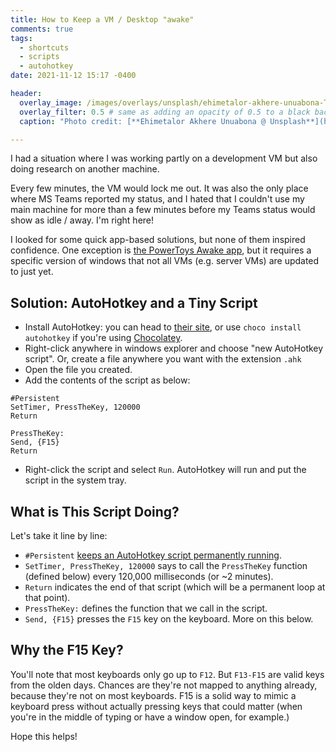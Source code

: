 ```yaml
---
title: How to Keep a VM / Desktop "awake"
comments: true
tags:
  - shortcuts
  - scripts
  - autohotkey
date: 2021-11-12 15:17 -0400

header:
  overlay_image: /images/overlays/unsplash/ehimetalor-akhere-unuabona-TvJk52iLxQA-unsplash.jpg
  overlay_filter: 0.5 # same as adding an opacity of 0.5 to a black background
  caption: "Photo credit: [**Ehimetalor Akhere Unuabona @ Unsplash**](https://unsplash.com/@theeastlondonphotographer?utm_source=unsplash&utm_medium=referral&utm_content=creditCopyText)"

---
```

I had a situation where I was working partly on a development VM but also doing research on another machine.

Every few minutes, the VM would lock me out. It was also the only place where MS Teams reported my status, and I hated that I couldn't use my main machine for more than a few minutes before my Teams status would show as idle / away. I'm right here!

I looked for some quick app-based solutions, but none of them inspired confidence. One exception is [the PowerToys Awake app](https://docs.microsoft.com/en-us/windows/powertoys/awake), but it requires a specific version of windows that not all VMs (e.g. server VMs) are updated to just yet.

## Solution: AutoHotkey and a Tiny Script

* Install AutoHotkey: you can head to [their site](https://www.autohotkey.com/), or use  `choco install autohotkey` if you're using [Chocolatey](https://chocolatey.org/).
* Right-click anywhere in windows explorer and choose "new AutoHotkey script". Or, create a file anywhere you want with the extension `.ahk`
* Open the file you created.
* Add the contents of the script as below:

```plaintext
#Persistent
SetTimer, PressTheKey, 120000
Return

PressTheKey:
Send, {F15}
Return
```

* Right-click the script and select `Run`. AutoHotkey will run and put the script in the system tray.

## What is This Script Doing?

Let's take it line by line:

* `#Persistent` [keeps an AutoHotkey script permanently running](https://www.autohotkey.com/docs/commands/_Persistent.htm).
* `SetTimer, PressTheKey, 120000` says to call the `PressTheKey` function (defined below) every 120,000 milliseconds (or ~2 minutes).
* `Return` indicates the end of that script (which will be a permanent loop at that point).
* `PressTheKey:` defines the function that we call in the script.
* `Send, {F15}` presses the `F15` key on the keyboard. More on this below.

## Why the F15 Key?

You'll note that most keyboards only go up to `F12`. But `F13-F15` are valid keys from the olden days. Chances are they're not mapped to anything already, because they're not on most keyboards. F15 is a solid way to mimic a keyboard press without actually pressing keys that could matter (when you're in the middle of typing or have a window open, for example.)

Hope this helps!
